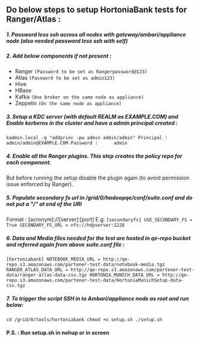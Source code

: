 ## Do below steps to setup HortoniaBank tests for Ranger/Atlas :

##### 1. Password less ssh across all nodes with gateway/ambari/appliance node (also needed password less ssh with self)

##### 2. Add below components if not present : <br>
- Ranger 		`(Password to be set as Rangerpassword@123)`
- Atlas		`(Password to be set as admin123)`
- Hive
- HBase
- Kafka		`(One broker on the same node as appliance)`
- Zeppelin	`(On the same node as appliance)`

##### 3. Setup a KDC server (with default REALM as EXAMPLE.COM) and Enable kerberos in the cluster and have a admin principal created :
`kadmin.local -q "addprinc -pw admin admin/admin"
Principal : 	admin/admin@EXAMPLE.COM
Password : 		admin`

##### 4. Enable all the Ranger plugins. This step creates the policy repo for each component.
But before running the setup disable the plugin again (to avoid permission issue enforced by Ranger).

##### 5. Populate secondary fs url in /grid/0/hadoopqe/conf/suite.conf and do not put a "/" at end of the URI
Format : 	[acronym]://[server]:[port]
E.g:
`[secondaryfs]
USE_SECONDARY_FS = True
SECONDARY_FS_URL = nfs://hdpserver:1228`

##### 6. Data and Media files needed for the test are hosted in qe-repo bucket and referred again from above suite.conf file :
`[hortoniabank]
NOTEBOOK_MEDIA_URL = http://qe-repo.s3.amazonaws.com/partener-test-data/notebook-media.tgz
RANGER_ATLAS_DATA_URL = http://qe-repo.s3.amazonaws.com/partener-test-data/ranger-atlas-data-csv.tgz
HORTONIA_MUNICH_DATA_URL = http://qe-repo.s3.amazonaws.com/partener-test-data/HortoniaMunichSetup-data-csv.tgz`

##### 7. To trigger the script SSH in to Ambari/appliance node as root and run below:
`cd /grid/0/tools/hortoniabank
chmod +x setup.sh
./setup.sh`

#### P.S. : Run setup.sh in nohup or in screen

